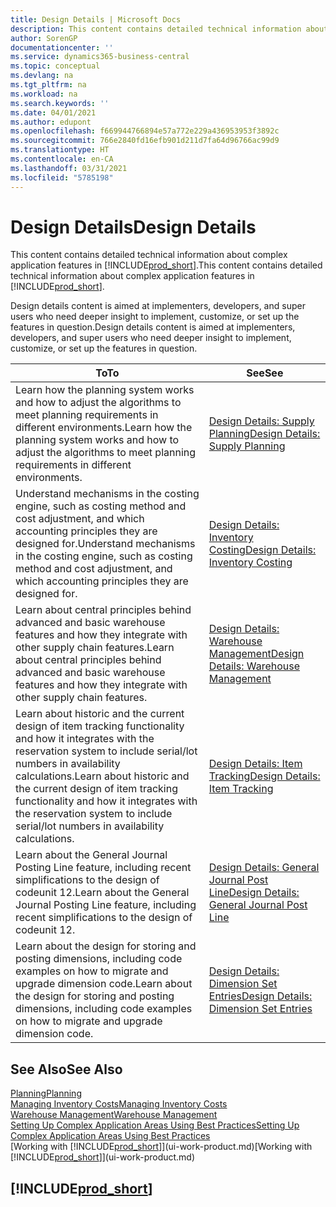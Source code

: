 ```yaml
---
title: Design Details | Microsoft Docs
description: This content contains detailed technical information about complex application features in Business Central.
author: SorenGP
documentationcenter: ''
ms.service: dynamics365-business-central
ms.topic: conceptual
ms.devlang: na
ms.tgt_pltfrm: na
ms.workload: na
ms.search.keywords: ''
ms.date: 04/01/2021
ms.author: edupont
ms.openlocfilehash: f669944766894e57a772e229a436953953f3892c
ms.sourcegitcommit: 766e2840fd16efb901d211d7fa64d96766ac99d9
ms.translationtype: HT
ms.contentlocale: en-CA
ms.lasthandoff: 03/31/2021
ms.locfileid: "5785198"
---
```

# <a name="design-details"></a><span data-ttu-id="fcd19-103">Design Details</span><span class="sxs-lookup"><span data-stu-id="fcd19-103">Design Details</span></span>
<span data-ttu-id="fcd19-104">This content contains detailed technical information about complex application features in [!INCLUDE[prod_short](includes/prod_short.md)].</span><span class="sxs-lookup"><span data-stu-id="fcd19-104">This content contains detailed technical information about complex application features in [!INCLUDE[prod_short](includes/prod_short.md)].</span></span>  

 <span data-ttu-id="fcd19-105">Design details content is aimed at implementers, developers, and super users who need deeper insight to implement, customize, or set up the features in question.</span><span class="sxs-lookup"><span data-stu-id="fcd19-105">Design details content is aimed at implementers, developers, and super users who need deeper insight to implement, customize, or set up the features in question.</span></span>  

|<span data-ttu-id="fcd19-106">**To**</span><span class="sxs-lookup"><span data-stu-id="fcd19-106">**To**</span></span>|<span data-ttu-id="fcd19-107">**See**</span><span class="sxs-lookup"><span data-stu-id="fcd19-107">**See**</span></span>|  
|------------|-------------|  
|<span data-ttu-id="fcd19-108">Learn how the planning system works and how to adjust the algorithms to meet planning requirements in different environments.</span><span class="sxs-lookup"><span data-stu-id="fcd19-108">Learn how the planning system works and how to adjust the algorithms to meet planning requirements in different environments.</span></span>|[<span data-ttu-id="fcd19-109">Design Details: Supply Planning</span><span class="sxs-lookup"><span data-stu-id="fcd19-109">Design Details: Supply Planning</span></span>](design-details-supply-planning.md)|  
|<span data-ttu-id="fcd19-110">Understand mechanisms in the costing engine, such as costing method and cost adjustment, and which accounting principles they are designed for.</span><span class="sxs-lookup"><span data-stu-id="fcd19-110">Understand mechanisms in the costing engine, such as costing method and cost adjustment, and which accounting principles they are designed for.</span></span>|[<span data-ttu-id="fcd19-111">Design Details: Inventory Costing</span><span class="sxs-lookup"><span data-stu-id="fcd19-111">Design Details: Inventory Costing</span></span>](design-details-inventory-costing.md)|  
|<span data-ttu-id="fcd19-112">Learn about central principles behind advanced and basic warehouse features and how they integrate with other supply chain features.</span><span class="sxs-lookup"><span data-stu-id="fcd19-112">Learn about central principles behind advanced and basic warehouse features and how they integrate with other supply chain features.</span></span>|[<span data-ttu-id="fcd19-113">Design Details: Warehouse Management</span><span class="sxs-lookup"><span data-stu-id="fcd19-113">Design Details: Warehouse Management</span></span>](design-details-warehouse-management.md)|  
|<span data-ttu-id="fcd19-114">Learn about historic and the current design of item tracking functionality and how it integrates with the reservation system to include serial/lot numbers in availability calculations.</span><span class="sxs-lookup"><span data-stu-id="fcd19-114">Learn about historic and the current design of item tracking functionality and how it integrates with the reservation system to include serial/lot numbers in availability calculations.</span></span>|[<span data-ttu-id="fcd19-115">Design Details: Item Tracking</span><span class="sxs-lookup"><span data-stu-id="fcd19-115">Design Details: Item Tracking</span></span>](design-details-item-tracking.md)|  
|<span data-ttu-id="fcd19-116">Learn about the General Journal Posting Line feature, including recent simplifications to the design of codeunit 12.</span><span class="sxs-lookup"><span data-stu-id="fcd19-116">Learn about the General Journal Posting Line feature, including recent simplifications to the design of codeunit 12.</span></span>|[<span data-ttu-id="fcd19-117">Design Details: General Journal Post Line</span><span class="sxs-lookup"><span data-stu-id="fcd19-117">Design Details: General Journal Post Line</span></span>](design-details-general-journal-post-line.md)|
|<span data-ttu-id="fcd19-118">Learn about the design for storing and posting dimensions, including code examples on how to migrate and upgrade dimension code.</span><span class="sxs-lookup"><span data-stu-id="fcd19-118">Learn about the design for storing and posting dimensions, including code examples on how to migrate and upgrade dimension code.</span></span>|[<span data-ttu-id="fcd19-119">Design Details: Dimension Set Entries</span><span class="sxs-lookup"><span data-stu-id="fcd19-119">Design Details: Dimension Set Entries</span></span>](design-details-dimension-set-entries-overview.md)|

## <a name="see-also"></a><span data-ttu-id="fcd19-120">See Also</span><span class="sxs-lookup"><span data-stu-id="fcd19-120">See Also</span></span>

[<span data-ttu-id="fcd19-121">Planning</span><span class="sxs-lookup"><span data-stu-id="fcd19-121">Planning</span></span>](production-planning.md)  
[<span data-ttu-id="fcd19-122">Managing Inventory Costs</span><span class="sxs-lookup"><span data-stu-id="fcd19-122">Managing Inventory Costs</span></span>](finance-manage-inventory-costs.md)  
[<span data-ttu-id="fcd19-123">Warehouse Management</span><span class="sxs-lookup"><span data-stu-id="fcd19-123">Warehouse Management</span></span>](warehouse-manage-warehouse.md)  
[<span data-ttu-id="fcd19-124">Setting Up Complex Application Areas Using Best Practices</span><span class="sxs-lookup"><span data-stu-id="fcd19-124">Setting Up Complex Application Areas Using Best Practices</span></span>](set-up-complex-application-areas-using-best-practices.md)  
<span data-ttu-id="fcd19-125">[Working with [!INCLUDE[prod_short](includes/prod_short.md)]](ui-work-product.md)</span><span class="sxs-lookup"><span data-stu-id="fcd19-125">[Working with [!INCLUDE[prod_short](includes/prod_short.md)]](ui-work-product.md)</span></span>  

## [!INCLUDE[prod_short](includes/free_trial_md.md)]  
